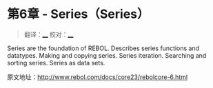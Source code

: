 # 第6章 - Series（Series）

> 翻译：[__](#) 校对：[__](#)

Series are the foundation of REBOL. Describes series functions and datatypes. Making and copying series. Series iteration. Searching and sorting series. Series as data sets.

原文地址：http://www.rebol.com/docs/core23/rebolcore-6.html